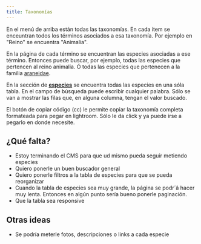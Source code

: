 ```yaml
---
title: Taxonomías
---
```


En el menú de arriba están todas las taxonomías. En cada ítem se enceuntran todos los términos asociados a esa taxonomía. Por ejemplo en "Reino" se encuentra "Animalia".

En la página de cada término se encuentran las especies asociadas a ese término. Entonces puede buscar, por ejemplo, todas las especies que pertencen al reino animalia. Ó todas las especies que pertenecen a la familia [araneidae](/familias/araneidae/).

En la sección de **[especies](/especies/)** se encuentra todas las especies en una sóla tabla. En el campo de búsqueda puede escribir cualquier palabra. Sólo se van a mostrar las filas que, en alguna columna, tengan el valor buscado.

El botón de copiar código (cc) le permite copiar la taxonomía completa formateada para pegar en lightroom. Sólo le da click y ya puede irse a pegarlo en donde necesite.

## ¿Qué falta?

- Estoy terminando el CMS para que ud mismo pueda seguir metiendo especies
- Quiero ponerle un buen buscador general
- Quiero ponerle filtros a la tabla de especies para que se pueda reorganizar
- Cuando la tabla de especies sea muy grande, la página se podr´â hacer muy lenta. Entonces en algún punto sería bueno ponerle paginación.
- Que la tabla sea responsive

## Otras ideas

- Se podría meterle fotos, descripciones o links a cada especie
